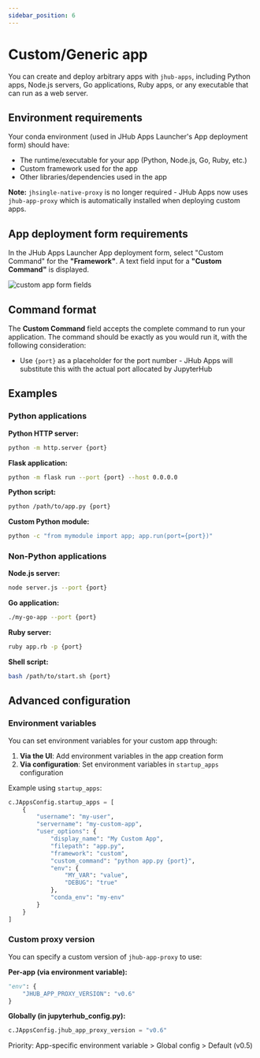 ```yaml
---
sidebar_position: 6
---
```


# Custom/Generic app

You can create and deploy arbitrary apps with `jhub-apps`, including Python apps, Node.js servers, Go applications, Ruby apps, or any executable that can run as a web server.

## Environment requirements

Your conda environment (used in JHub Apps Launcher's App deployment form) should have:

* The runtime/executable for your app (Python, Node.js, Go, Ruby, etc.)
* Custom framework used for the app
* Other libraries/dependencies used in the app

**Note:** `jhsingle-native-proxy` is no longer required - JHub Apps now uses `jhub-app-proxy` which is automatically installed when deploying custom apps.

## App deployment form requirements

In the JHub Apps Launcher App deployment form, select "Custom Command" for the **"Framework"**.
A text field input for a **"Custom Command"** is displayed.

![custom app form fields](/img/custom_app_creation.png)

## Command format

The **Custom Command** field accepts the complete command to run your application. The command should be exactly as you would run it, with the following consideration:

* Use `{port}` as a placeholder for the port number - JHub Apps will substitute this with the actual port allocated by JupyterHub

## Examples

### Python applications

**Python HTTP server:**
```bash
python -m http.server {port}
```

**Flask application:**
```bash
python -m flask run --port {port} --host 0.0.0.0
```

**Python script:**
```bash
python /path/to/app.py {port}
```

**Custom Python module:**
```bash
python -c "from mymodule import app; app.run(port={port})"
```

### Non-Python applications

**Node.js server:**
```bash
node server.js --port {port}
```

**Go application:**
```bash
./my-go-app --port {port}
```

**Ruby server:**
```bash
ruby app.rb -p {port}
```

**Shell script:**
```bash
bash /path/to/start.sh {port}
```

## Advanced configuration

### Environment variables

You can set environment variables for your custom app through:

1. **Via the UI**: Add environment variables in the app creation form
2. **Via configuration**: Set environment variables in `startup_apps` configuration

Example using `startup_apps`:
```python
c.JAppsConfig.startup_apps = [
    {
        "username": "my-user",
        "servername": "my-custom-app",
        "user_options": {
            "display_name": "My Custom App",
            "filepath": "app.py",
            "framework": "custom",
            "custom_command": "python app.py {port}",
            "env": {
                "MY_VAR": "value",
                "DEBUG": "true"
            },
            "conda_env": "my-env"
        }
    }
]
```

### Custom proxy version

You can specify a custom version of `jhub-app-proxy` to use:

**Per-app (via environment variable):**
```python
"env": {
    "JHUB_APP_PROXY_VERSION": "v0.6"
}
```

**Globally (in jupyterhub_config.py):**
```python
c.JAppsConfig.jhub_app_proxy_version = "v0.6"
```

Priority: App-specific environment variable > Global config > Default (v0.5)
